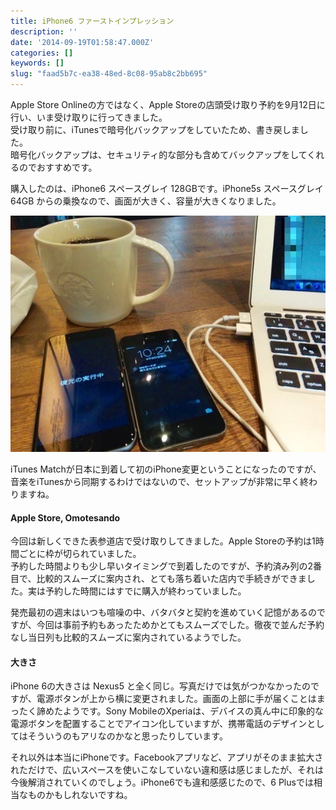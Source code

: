 ```yaml
---
title: iPhone6 ファーストインプレッション
description: ''
date: '2014-09-19T01:58:47.000Z'
categories: []
keywords: []
slug: "faad5b7c-ea38-48ed-8c08-95ab8c2bb695"
---
```

Apple Store Onlineの方ではなく、Apple Storeの店頭受け取り予約を9月12日に行い、いま受け取りに行ってきました。  
受け取り前に、iTunesで暗号化バックアップをしていたため、書き戻しました。  
暗号化バックアップは、セキュリティ的な部分も含めてバックアップをしてくれるのでおすすめです。

購入したのは、iPhone6 スペースグレイ 128GBです。iPhone5s スペースグレイ 64GB からの乗換なので、画面が大きく、容量が大きくなりました。

![](1__udOGP3EtZkOo__9j1thYFJg.jpeg)

iTunes Matchが日本に到着して初のiPhone変更ということになったのですが、音楽をiTunesから同期するわけではないので、セットアップが非常に早く終わりますね。

#### Apple Store, Omotesando

今回は新しくできた表参道店で受け取りしてきました。Apple Storeの予約は1時間ごとに枠が切られていました。  
予約した時間よりも少し早いタイミングで到着したのですが、予約済み列の2番目で、比較的スムーズに案内され、とても落ち着いた店内で手続きができました。実は予約した時間にはすでに購入が終わっていました。

発売最初の週末はいつも喧噪の中、バタバタと契約を進めていく記憶があるのですが、今回は事前予約もあったためかとてもスムーズでした。徹夜で並んだ予約なし当日列も比較的スムーズに案内されているようでした。

#### 大きさ

iPhone 6の大きさは Nexus5 と全く同じ。写真だけでは気がつかなかったのですが、電源ボタンが上から横に変更されました。画面の上部に手が届くことはまったく諦めたようです。Sony MobileのXperiaは、デバイスの真ん中に印象的な電源ボタンを配置することでアイコン化していますが、携帯電話のデザインとしてはそういうのもアリなのかなと思ったりしています。

それ以外は本当にiPhoneです。Facebookアプリなど、アプリがそのまま拡大されただけで、広いスペースを使いこなしていない違和感は感じましたが、それは今後解消されていくのでしょう。iPhone6でも違和感感じたので、6 Plusでは相当なものかもしれないですね。